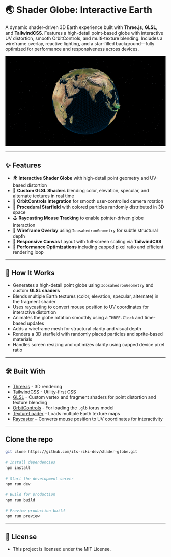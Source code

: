 # 🌏 Shader Globe: Interactive Earth

A dynamic shader-driven 3D Earth experience built with **Three.js**, **GLSL**, and **TailwindCSS**. Features a high-detail point-based globe with interactive UV distortion, smooth OrbitControls, and multi-texture blending. Includes a wireframe overlay, reactive lighting, and a star-filled background—fully optimized for performance and responsiveness across devices.

[![HomeSS](public/heropage.png)](https://cyberpunk-landing-page-chi.vercel.app/)

---

## ✨ Features

- 🌍 **Interactive Shader Globe** with high-detail point geometry and UV-based distortion
- 🧠 **Custom GLSL Shaders** blending color, elevation, specular, and alternate textures in real time
- 🧭 **OrbitControls Integration** for smooth user-controlled camera rotation
- 🌌 **Procedural Starfield** with colored particles randomly distributed in 3D space
- 🕹️ **Raycasting Mouse Tracking** to enable pointer-driven globe interaction
- 🧵 **Wireframe Overlay** using `IcosahedronGeometry` for subtle structural depth
- 📐 **Responsive Canvas** Layout with full-screen scaling via **TailwindCSS**
- 🚀 **Performance Optimizations** including capped pixel ratio and efficient rendering loop

---

## 🧠 How It Works

- Generates a high-detail point globe using `IcosahedronGeometry` and custom **GLSL shaders**
- Blends multiple Earth textures (color, elevation, specular, alternate) in the fragment shader
- Uses raycasting to convert mouse position to UV coordinates for interactive distortion
- Animates the globe rotation smoothly using a `THREE.Clock` and time-based updates
- Adds a wireframe mesh for structural clarity and visual depth
- Renders a 3D starfield with randomly placed particles and sprite-based materials
- Handles screen resizing and optimizes clarity using capped device pixel ratio

---

## 🛠️ Built With

- [Three.js](https://threejs.org/) - 3D rendering
- [TailwindCSS](https://tailwindcss.com/) - Utility-first CSS
- [GLSL](https://thebookofshaders.com/) - Custom vertex and fragment shaders for point distortion and texture blending
- [OrbitControls](https://threejs.org/docs/#examples/en/controls/OrbitControls) - For loading the `.glb` torus model
- [TextureLoader](https://threejs.org/docs/#api/en/loaders/TextureLoader) – Loads multiple Earth texture maps
- [Raycaster](https://threejs.org/docs/#api/en/core/Raycaster) – Converts mouse position to UV coordinates for interactivity

---

## Clone the repo

```bash
git clone https://github.com/its-riki-dev/shader-globe.git

# Install dependencies
npm install

# Start the development server
npm run dev

# Build for production
npm run build

# Preview production build
npm run preview
```

---

## 📄 License

- This project is licensed under the MIT License.
